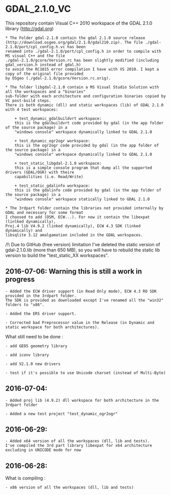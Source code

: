 # GDAL_2.1.0_VC
This repository contain Visual C++ 2010 workspace of the GDAL 2.1.0 library (http://gdal.org)

    * The Folder gdal-2.1.0 contain the gdal 2.1.0 source release 
	(http://download.osgeo.org/gdal/2.1.0/gdal210.zip). The file ./gdal-2.1.0/port/cpl_config.h.vc has been 
	renamed into ./gdal-2.1.0/port/cpl_config.h in order to compile with MS visual C++ and the file 
	./gdal-2.1.0/gcore/Version.rc has been slightly modified (including gdal_version.h instead of gdal.h)
	to avoid the RC1015 error compilation I have with VS 2010. I kept a copy of the original file provided
	by OSgeo (./gdal-2.1.0/gcore/Version.rc.orig).

	* The folder libgdal-2.1.0 contain a MS Visual Studio Solution with all the workspaces and a "binaries"
	sub-folder with each architecture and configuration binaries copied by VC post-build steps.
	There is both dynamic (dll) and static workspaces (lib) of GDAL 2.1.0 with 4 test workspaces:
	
		+ test_dynamic_gdalbuildvrt workspace:
		this is the gdalbuildvrt code provided by gdal (in the app folder of the source package) in a 
		"windows console" workspace dynamically linked to GDAL 2.1.0

		+ test_dynamic_ogr2ogr workspace:
		this is the ogr2ogr code provided by gdal (in the app folder of the source package) in a 
		"windows console" workspace dynamically linked to GDAL 2.1.0
	
		+ test_static_libgdal-2.1.0 workspace:
		this is a simple console program that dump all the supported drivers (GDAL/OGR) with theire 
		capabilities (i.e. Read/Write)
		
		+ test_static_gdalinfo workspace:
		this is the gdalinfo code provided by gdal (in the app folder of the source package) in a 
		"windows console" workspace statically linked to GDAL 2.1.0
	
	* The 3rdpart folder contain the libraries not provided internally by GDAL and necessary for some format
	I choosed to add (OSM, ECW...). For now it contain the libexpat (linlked dynamically), 
	Proj.4 lib V4.9.2 (linked dynamically), ECW 4.3 SDK (linked dynamically) and 
	libsqlite 3.12 amalgamation included in the GDAL workspaces.


/!\ Due to GitHub (free version) limitation I've deleted the static version of gdal-2.1.0.lib (more than 650 MB),
so you will have to rebuild the static lib version to build the "test_static_XX workspaces".

## 2016-07-06: Warning this is still a work in progress		

    - Added the ECW driver support (in Read Only mode), ECW 4.3 RO SDK provided in the 3rdpart folder.
	The SDK is provided as downloaded except I've renamed all the "win32" folders to "x86".
	
	- Added the ERS driver support.
	
	- Corrected bad Preprocessor value in the Release (in Dynamic and static workspace for both architectures).

What still need to be done :

	- add GEOS geometry library
	
	- add iconv library
	
	- add V2.1.0 new drivers
   
    - test if it's possible to use Unicode charset (instead of Multi-Byte)
	
	
## 2016-07-04:	

    - Added proj lib (4.9.2) dll workspace for both architecture in the 3rdpart folder
	
	- Added a new test project "test_dynamic_ogr2ogr"

 	
## 2016-06-29:

    - Added x64 version of all the workspaces (dll, lib and tests).
	I've compiled the 3rd part library libexpat for x64 architecture excluding in UNICODE mode for now
	
## 2016-06-28: 
What is compiling :

    - x86 version of all the workspaces (dll, lib and tests) 


